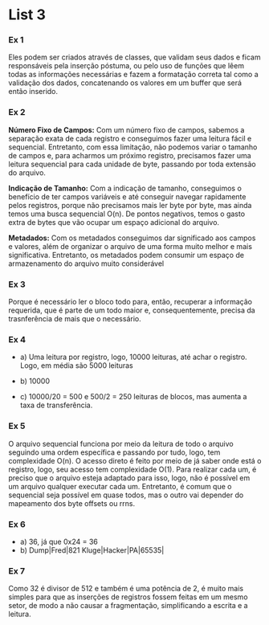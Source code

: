 # List 3

### Ex 1

Eles podem ser criados através de classes, que validam seus dados e ficam responsáveis pela inserção póstuma, ou pelo uso de funções que lêem todas as informações necessárias e fazem a formatação correta tal como a validação dos dados, concatenando os valores em um buffer que será então inserido.

### Ex 2

**Número Fixo de Campos:** Com um número fixo de campos, sabemos a separação exata de cada registro e conseguimos fazer uma leitura fácil e sequencial. Entretanto, com essa limitação, não podemos variar o tamanho de campos e, para acharmos um próximo registro, precisamos fazer uma leitura sequencial para cada unidade de byte, passando por toda extensão do arquivo.

**Indicação de Tamanho:** Com a indicação de tamanho, conseguimos o benefício de ter campos variáveis e até conseguir navegar rapidamente pelos registros, porque não precisamos mais ler byte por byte, mas ainda temos uma busca sequencial O(n). De pontos negativos, temos o gasto extra de bytes que vão ocupar um espaço adicional do arquivo.

**Metadados:** Com os metadados conseguimos dar significado aos campos e valores, além de organizar o arquivo de uma forma muito melhor e mais significativa. Entretanto, os metadados podem consumir um espaço de armazenamento do arquivo muito considerável

### Ex 3

Porque é necessário ler o bloco todo para, então, recuperar a informação requerida, que é parte de um todo maior e, consequentemente, precisa da trasnferência de mais que o necessário.

### Ex 4

- a) Uma leitura por registro, logo, 10000 leituras, até achar o registro. Logo, em média são 5000 leituras

- b) 10000

- c) 10000/20 = 500 e 500/2 = 250 leituras de blocos, mas aumenta a taxa de transferência.

### Ex 5

O arquivo sequencial funciona por meio da leitura de todo o arquivo seguindo uma ordem específica e passando por tudo, logo, tem complexidade O(n). O acesso direto é feito por meio de já saber onde está o registro, logo, seu acesso tem complexidade O(1). Para realizar cada um, é preciso que o arquivo esteja adaptado para isso, logo, não é possível em um arquivo qualquer executar cada um. Entretanto, é comum que o sequencial seja possível em quase todos, mas o outro vai depender do mapeamento dos byte offsets ou rrns.

### Ex 6

- a) 36, já que 0x24 = 36
- b) Dump|Fred|821 Kluge|Hacker|PA|65535|

### Ex 7

Como 32 é divisor de 512 e também é uma potência de 2, é muito mais simples para que as inserções de registros fossem feitas em um mesmo setor, de modo a não causar a fragmentação, simplificando a escrita e a leitura. 
